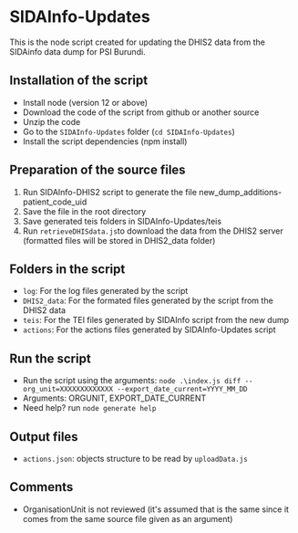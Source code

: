 # SIDAInfo-Updates
This is the node script created for updating the DHIS2 data from the SIDAinfo data dump for PSI Burundi.

## Installation of the script
- Install node (version 12 or above)
- Download the code of the script from github or another source
- Unzip the code
- Go to the ```SIDAInfo-Updates``` folder (```cd SIDAInfo-Updates```)
- Install the script dependencies (npm install)

## Preparation of the source files
1. Run SIDAInfo-DHIS2 script to generate the file new_dump_additions-patient_code_uid
2. Save the file in the root directory
3. Save generated teis folders in SIDAInfo-Updates/teis
4. Run ```retrieveDHISdata.js```to download the data from the DHIS2 server (formatted files will be stored in DHIS2_data folder)


## Folders in the script
- ```log```: For the log files generated by the script
- ```DHIS2_data```: For the formated files generated by the script from the DHIS2 data 
- ```teis```: For the TEI files generated by SIDAInfo script from the new dump
- ```actions```: For the actions files generated by SIDAInfo-Updates script

## Run the script
- Run the script using the arguments: ```node .\index.js diff --org_unit=XXXXXXXXXXXXX --export_date_current=YYYY_MM_DD```
- Arguments: ORGUNIT, EXPORT_DATE_CURRENT
- Need help? run ```node generate help```

## Output files
- ```actions.json```: objects structure to be read by ```uploadData.js```

## Comments
- OrganisationUnit is not reviewed (it's assumed that is the same since it comes from the same source file given as an argument)
